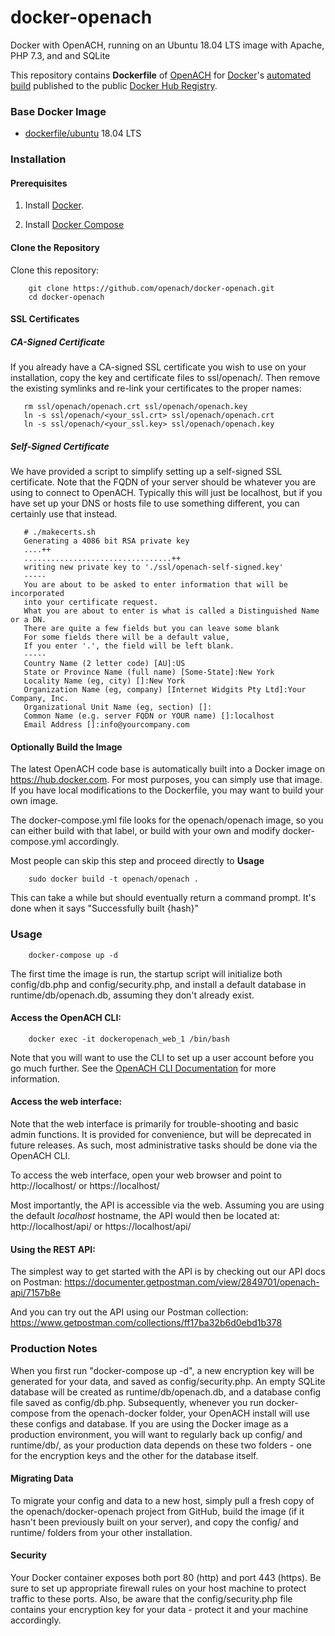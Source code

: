 # docker-openach
Docker with OpenACH, running on an Ubuntu 18.04 LTS image with Apache, PHP 7.3, and and SQLite

This repository contains **Dockerfile** of [OpenACH](http://openach.com/) for [Docker](https://www.docker.com/)'s [automated build](https://registry.hub.docker.com/u/openach/openach/) published to the public [Docker Hub Registry](https://registry.hub.docker.com/).

### Base Docker Image

* [dockerfile/ubuntu](http://dockerfile.github.io/#/ubuntu) 18.04 LTS


### Installation


#### Prerequisites

1. Install [Docker](https://docs.docker.com/machine/install-machine/).

2. Install [Docker Compose](https://docs.docker.com/compose/install/)

#### Clone the Repository

Clone this repository:
```
    git clone https://github.com/openach/docker-openach.git
    cd docker-openach
```
#### SSL Certificates

##### CA-Signed Certificate
If you already have a CA-signed SSL certificate you wish to use on your installation, copy the key and certificate files to ssl/openach/.  Then remove the existing symlinks and re-link your certificates to the proper names:

```
   rm ssl/openach/openach.crt ssl/openach/openach.key
   ln -s ssl/openach/<your_ssl.crt> ssl/openach/openach.crt
   ln -s ssl/openach/<your_ssl.key> ssl/openach/openach.key
```

##### Self-Signed Certificate
We have provided a script to simplify setting up a self-signed SSL certificate.  Note that the FQDN of your server should be whatever you are using to connect to OpenACH. Typically this will just be localhost, but if you have set up your DNS or hosts file to use something different, you can certainly use that instead.
```
   # ./makecerts.sh 
   Generating a 4086 bit RSA private key
   ....++
   .................................++
   writing new private key to './ssl/openach-self-signed.key'
   -----
   You are about to be asked to enter information that will be incorporated
   into your certificate request.
   What you are about to enter is what is called a Distinguished Name or a DN.
   There are quite a few fields but you can leave some blank
   For some fields there will be a default value,
   If you enter '.', the field will be left blank.
   -----
   Country Name (2 letter code) [AU]:US
   State or Province Name (full name) [Some-State]:New York
   Locality Name (eg, city) []:New York
   Organization Name (eg, company) [Internet Widgits Pty Ltd]:Your Company, Inc.
   Organizational Unit Name (eg, section) []:
   Common Name (e.g. server FQDN or YOUR name) []:localhost
   Email Address []:info@yourcompany.com
```

#### Optionally Build the Image
The latest OpenACH code base is automatically built into a Docker image on https://hub.docker.com.  For most purposes, you can simply use that image.  If you have local modifications to the Dockerfile, you may want to build your own image.

The docker-compose.yml file looks for the openach/openach image, so you can either build with that label, or build with your own and modify docker-compose.yml accordingly.

Most people can skip this step and proceed directly to **Usage**

```
    sudo docker build -t openach/openach .
```

This can take a while but should eventually return a command prompt. It's done when it says "Successfully built {hash}"

### Usage
```
    docker-compose up -d
```

The first time the image is run, the startup script will initialize both config/db.php and config/security.php, and install a default database in runtime/db/openach.db, assuming they don't already exist.

#### Access the OpenACH CLI:
```
    docker exec -it dockeropenach_web_1 /bin/bash
```
Note that you will want to use the CLI to set up a user account before you go much further.  See the [OpenACH CLI Documentation](http://openach.com/books/openach-cli-documentation/openach-cli-documentation) for more information.

#### Access the web interface:
Note that the web interface is primarily for trouble-shooting and basic admin functions.  It is provided for convenience, but will be deprecated in future releases.   As such, most administrative tasks should be done via the OpenACH CLI.

To access the web interface, open your web browser and point to http://localhost/ or https://localhost/

Most importantly, the API is accessible via the web.  Assuming you are using the default _localhost_ hostname, the API would then be located at: http://localhost/api/ or https://localhost/api/

#### Using the REST API:
The simplest way to get started with the API is by checking out our API docs on Postman: https://documenter.getpostman.com/view/2849701/openach-api/7157b8e

And you can try out the API using our Postman collection:  https://www.getpostman.com/collections/ff17ba32b6d0ebd1b378

### Production Notes
When you first run "docker-compose up -d", a new encryption key will be generated for your data, and saved as config/security.php.  An empty SQLite database will be created as runtime/db/openach.db, and a database config file saved as config/db.php.  Subsequently, whenever you run docker-compose from the openach-docker folder, your OpenACH install will use these configs and database.  If you are using the Docker image as a production environment, you will want to regularly back up config/ and runtime/db/, as your production data depends on these two folders - one for the encryption keys and the other for the database itself.

#### Migrating Data
To migrate your config and data to a new host, simply pull a fresh copy of the openach/docker-openach project from GitHub, build the image (if it hasn't been previously built on your server), and copy the config/ and runtime/ folders from your other installation.

#### Security
Your Docker container exposes both port 80 (http) and port 443 (https).  Be sure to set up appropriate firewall rules on your host machine to protect traffic to these ports.  Also, be aware that the config/security.php file contains your encryption key for your data - protect it and your machine accordingly.
